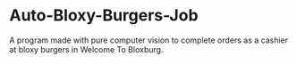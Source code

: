 # Auto-Bloxy-Burgers-Job
A program made with pure computer vision to complete orders as a cashier at bloxy burgers in Welcome To Bloxburg.
